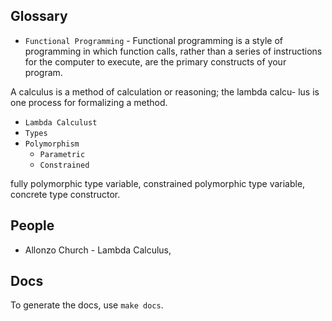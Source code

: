 ## Glossary

* `Functional Programming` - Functional programming is a style of programming in which function calls, rather than a series of instructions for the computer to execute, are the primary constructs of your program.

A calculus is a method of calculation or reasoning; 
the lambda calcu- lus is one process for formalizing a method.

* `Lambda Calculust`
* `Types`
* `Polymorphism` 
  * `Parametric`
  * `Constrained` 

 fully polymorphic type variable, 
 constrained polymorphic type variable, 
 concrete type constructor.


## People

* Allonzo Church - Lambda Calculus, 

## Docs

To generate the docs, use `make docs`.
